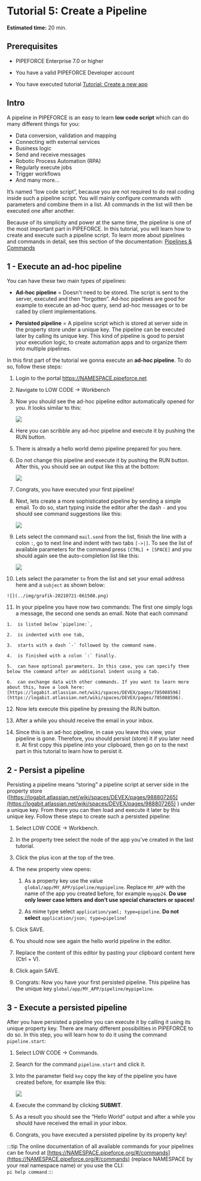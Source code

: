 # Tutorial 5: Create a Pipeline

**Estimated time:** 20 min.

## Prerequisites

*   PIPEFORCE Enterprise 7.0 or higher
    
*   You have a valid PIPEFORCE Developer account
    
*   You have executed tutorial [Tutorial: Create a new app](../tutorials/beginner/create-app)
    

## Intro

A pipeline in PIPEFORCE is an easy to learn **low code script** which can do many different things for you:

*   Data conversion, validation and mapping
*   Connecting with external services
*   Business logic
*   Send and receive messages
*   Robotic Process Automation (RPA)
*   Regularly execute jobs
*   Trigger workflows
*   And many more…
    

It’s named “low code script”, because you are not required to do real coding inside such a pipeline script. You will mainly configure commands with parameters and combine them in a list. All commands in the list will then be executed one after another.

Because of its simplicity and power at the same time, the pipeline is one of the most important part in PIPEFORCE. In this tutorial, you will learn how to create and execute such a pipeline script. To learn more about pipelines and commands in detail, see this section of the documentation: [Pipelines & Commands](..//guides/Pipelines-&-Commands)

## 1 - Execute an ad-hoc pipeline

You can have these two main types of pipelines:

*   **Ad-hoc pipeline** = Doesn't need to be stored. The script is sent to the server, executed and then “forgotten”. Ad-hoc pipelines are good for example to execute an ad-hoc query, send ad-hoc messages or to be called by client implementations.
    
*   **Persisted pipeline** = A pipeline script which is stored at server side in the property store under a unique key. The pipeline can be executed later by calling its unique key. This kind of pipeline is good to persist your execution logic, to create automation apps and to organize them into multiple pipelines.
    

In this first part of the tutorial we gonna execute an **ad-hoc pipeline**. To do so, follow these steps:

1.  Login to the portal https://NAMESPACE.pipeforce.net

2.  Navigate to LOW CODE → Workbench
    
3.  Now you should see the ad-hoc pipeline editor automatically opened for you. It looks similar to this:  
    
    ![](../img/grafik-20210721-060243.png)
4.  Here you can scribble any ad-hoc pipeline and execute it by pushing the RUN button.
    
5.  There is already a hello world demo pipeline prepared for you here.
    
6.  Do not change this pipeline and execute it by pushing the RUN button. After this, you should see an output like this at the bottom:  
    
    ![](../img/grafik-20210721-060457.png)
7.  Congrats, you have executed your first pipeline!
    
8.  Next, lets create a more sophisticated pipeline by sending a simple email. To do so, start typing inside the editor after the dash `-` and you should see command suggestions like this:  
    
    ![](../img/grafik-20210721-060810.png)
9.  Lets select the command `mail.send` from the list, finish the line with a colon `:`, go to next line and indent with two tabs `[->|]`. To see the list of available parameters for the command press `[CTRL] + [SPACE]` and you should again see the auto-completion list like this:
    
    ![](../img/grafik-20210721-061124.png)
10.  Lets select the parameter `to` from the list and set your email address here and a `subject` as shown below:
    
    ![](../img/grafik-20210721-061508.png)
11.  In your pipeline you have now two commands: The first one simply logs a message, the second one sends an email. Note that each command
    
    1.  is listed below `pipeline:`,
        
    2.  is indented with one tab,
        
    3.  starts with a dash `-` followed by the command name.
        
    4.  is finished with a colon `:` finally.
        
    5.  can have optional parameters. In this case, you can specify them below the command after an additional indent using a tab.
        
    6.  can exchange data with other commands. If you want to learn more about this, have a look here: [https://logabit.atlassian.net/wiki/spaces/DEVEX/pages/785088596](https://logabit.atlassian.net/wiki/spaces/DEVEX/pages/785088596).
        
12.  Now lets execute this pipeline by pressing the RUN button.
    
13.  After a while you should receive the email in your inbox.
    
14.  Since this is an ad-hoc pipeline, in case you leave this view, your pipeline is gone. Therefore, you should persist (store) it if you later need it. At first copy this pipeline into your clipboard, then go on to the next part in this tutorial to learn how to persist it.
    

## 2 - Persist a pipeline

Persisting a pipeline means “storing” a pipeline script at server side in the property store ([https://logabit.atlassian.net/wiki/spaces/DEVEX/pages/988807265](https://logabit.atlassian.net/wiki/spaces/DEVEX/pages/988807265) ) under a unique key. From there you can then load and execute it later by this unique key. Follow these steps to create such a persisted pipeline:

1.  Select LOW CODE → Workbench.
    
2.  In the property tree select the node of the app you’ve created in the last tutorial.
    
3.  Click the plus icon at the top of the tree.
    
4.  The new property view opens:
    
    1.  As a property key use the value `global/app/MY_APP/pipeline/mypipeline`. Replace `MY_APP` with the name of the app you created before, for example `myapp24`. **Do use only lower case letters and don’t use special characters or spaces!**
        
    2.  As mime type select `application/yaml; type=pipeline`. **Do not select** `application/json; type=pipeline`!
        
5.  Click SAVE.
    
6.  You should now see again the hello world pipeline in the editor.
    
7.  Replace the content of this editor by pasting your clipboard content here (Ctrl + V).
    
8.  Click again SAVE.
    
9.  Congrats: Now you have your first persisted pipeline. This pipeline has the unique key `global/app/MY_APP/pipeline/mypipeline`.
    

## 3 - Execute a persisted pipeline

After you have persisted a pipeline you can execute it by calling it using its unique property key. There are many different possibilities in PIPEFORCE to do so. In this step, you will learn how to do it using the command `pipeline.start`:

1.  Select LOW CODE → Commands.
    
2.  Search for the command `pipeline.start` and click it.
    
3.  Into the parameter field `key` copy the key of the pipeline you have created before, for example like this:  
    
    ![](../img/grafik-20210721-070826.png)
    
4.  Execute the command by clicking **SUBMIT**.
    
5.  As a result you should see the “Hello World” output and after a while you should have received the email in your inbox.
    
6.  Congrats, you have executed a persisted pipeline by its property key!
    

:::tip
The online documentation of all available commands for your pipelines can be found at [https://NAMESPACE.pipeforce.org/#/commands](https://NAMESPACE.pipeforce.org/#/commands) (replace NAMESPACE by your real namespace name) or you use the CLI:  
`pi help command`
:::
